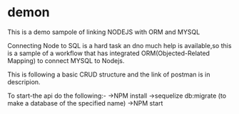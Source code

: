 # demon
This is a demo sampole of linking NODEJS with ORM and MYSQL 

Connecting Node to SQL  is a hard task an dno much help is available,so this is a sample of a workflow that has integrated ORM(Objected-Related  Mapping) to connect MYSQL to Nodejs.

This is following a basic CRUD structure and the link of postman is in descripion.

To start-the api do the following:-
->NPM install
->sequelize db:migrate (to make a database of the specified name)
->NPM start
